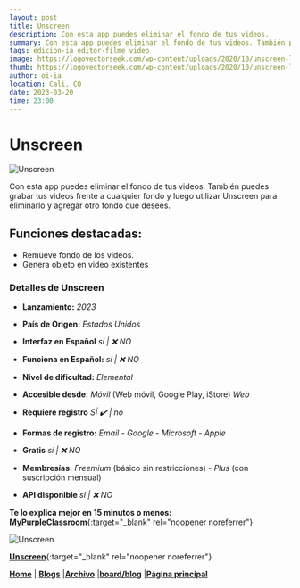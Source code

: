 ```yaml
---
layout: post
title: Unscreen
description: Con esta app puedes eliminar el fondo de tus videos.
summary: Con esta app puedes eliminar el fondo de tus videos. También puedes grabar tus videos frente a cualquier fondo y luego utilizar Unscreen para eliminarlo y agregar otro fondo que desees.
tags: edicion-ia editor-filme video
image: https://logovectorseek.com/wp-content/uploads/2020/10/unscreen-logo-vector.png
thumb: https://logovectorseek.com/wp-content/uploads/2020/10/unscreen-logo-vector.png
author: oi-ia
location: Cali, CO
date: 2023-03-20
time: 23:00
---
```


# Unscreen

![Unscreen](https://logovectorseek.com/wp-content/uploads/2020/10/unscreen-logo-vector.png)

Con esta app puedes eliminar el fondo de tus videos. También puedes grabar tus videos frente a cualquier fondo y luego utilizar Unscreen para eliminarlo y agregar otro fondo que desees.

## Funciones destacadas:

- Remueve fondo de los videos.
- Genera objeto en video existentes

### Detalles de Unscreen

- **Lanzamiento:**
  _2023_

- **País de Origen:**
  _Estados Unidos_

- **Interfaz en Español**
  _sí | ❌ NO_

- **Funciona en Español:**
  _sí | ❌ NO_

- **Nivel de dificultad:**
  _Elemental_

- **Accesible desde:**
  _Móvil_ (Web móvil, Google Play, iStore)
  _Web_

- **Requiere registro**
  _SÍ ✔️ | no_

- **Formas de registro:**
  _Email_ - _Google_ - _Microsoft_ - _Apple_

- **Gratis**
  _sí | ❌ NO_

- **Membresías:**
  _Freemium_ (básico sin restricciones) - _Plus_ (con suscripción mensual)

- **API disponible**
  _sí | ❌ NO_

**Te lo explica mejor en 15 minutos o menos:**
[**MyPurpleClassroom**](https://www.youtube.com/watch?v=VRX4e_6C7jk){:target="\_blank" rel="noopener noreferrer"}

![Unscreen](https://logovectorseek.com/wp-content/uploads/2020/10/unscreen-logo-vector.png)

[**Unscreen**](https://www.unscreen.com/){:target="\_blank" rel="noopener noreferrer"}

[**Home**](https://lucfreelance.github.io/board/) | [**Blogs**](https://oportunidadesilimitadas.com/blogs/_site/index.html) |[**Archivo**](https://lucfreelance.github.io/board/archive/) |[**board/blog**](https://lucfreelance.github.io/board/blog/) |[**Página principal**](https://oportunidadesilimitadas.com)
